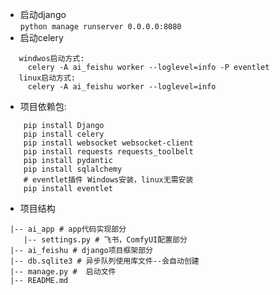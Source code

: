 + 启动django  
`python manage runserver 0.0.0.0:8080`
+ 启动celery
```
   windwos启动方式:  
     celery -A ai_feishu worker --loglevel=info -P eventlet  
   linux启动方式:  
     celery -A ai_feishu worker --loglevel=info
```
+ 项目依赖包:  
```angular2html
    pip install Django  
    pip install celery  
    pip install websocket websocket-client
    pip install requests requests_toolbelt
    pip install pydantic
    pip install sqlalchemy
    # eventlet插件 Windows安装，linux无需安装
    pip install eventlet
```
+ 项目结构  
```angular2html
 |-- ai_app # app代码实现部分
    |-- settings.py # 飞书，ComfyUI配置部分
 |-- ai_feishu # django项目框架部分
 |-- db.sqlite3 # 异步队列使用库文件--会自动创建
 |-- manage.py #  启动文件
 |-- README.md
```
